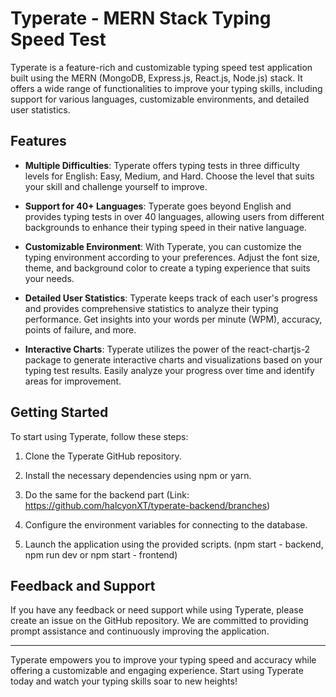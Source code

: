 # Typerate - MERN Stack Typing Speed Test

Typerate is a feature-rich and customizable typing speed test application built using the MERN (MongoDB, Express.js, React.js, Node.js) stack. It offers a wide range of functionalities to improve your typing skills, including support for various languages, customizable environments, and detailed user statistics.

## Features

- **Multiple Difficulties**: Typerate offers typing tests in three difficulty levels for English: Easy, Medium, and Hard. Choose the level that suits your skill and challenge yourself to improve.

- **Support for 40+ Languages**: Typerate goes beyond English and provides typing tests in over 40 languages, allowing users from different backgrounds to enhance their typing speed in their native language.

- **Customizable Environment**: With Typerate, you can customize the typing environment according to your preferences. Adjust the font size, theme, and background color to create a typing experience that suits your needs.

- **Detailed User Statistics**: Typerate keeps track of each user's progress and provides comprehensive statistics to analyze their typing performance. Get insights into your words per minute (WPM), accuracy, points of failure, and more.

- **Interactive Charts**: Typerate utilizes the power of the react-chartjs-2 package to generate interactive charts and visualizations based on your typing test results. Easily analyze your progress over time and identify areas for improvement.

## Getting Started

To start using Typerate, follow these steps:

1. Clone the Typerate GitHub repository.

2. Install the necessary dependencies using npm or yarn.

3. Do the same for the backend part (Link: https://github.com/halcyonXT/typerate-backend/branches)

4. Configure the environment variables for connecting to the database.

5. Launch the application using the provided scripts. (npm start - backend, npm run dev or npm start - frontend)

## Feedback and Support

If you have any feedback or need support while using Typerate, please create an issue on the GitHub repository. We are committed to providing prompt assistance and continuously improving the application.

---

Typerate empowers you to improve your typing speed and accuracy while offering a customizable and engaging experience. Start using Typerate today and watch your typing skills soar to new heights!
